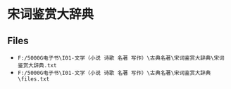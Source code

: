 # 宋词鉴赏大辞典

## Files

- `F:/5000G电子书\I01-文学（小说 诗歌 名著 写作）\古典名著\宋词鉴赏大辞典\宋词鉴赏大辞典.txt`
- `F:/5000G电子书\I01-文学（小说 诗歌 名著 写作）\古典名著\宋词鉴赏大辞典\files.txt`
